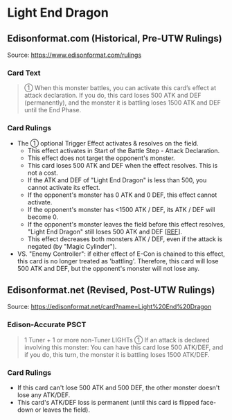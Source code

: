 # Light End Dragon

## Edisonformat.com (Historical, Pre-UTW Rulings)

Source: https://www.edisonformat.com/rulings

### Card Text

> ① When this monster battles, you can activate this card’s effect at attack declaration. If you do, this card loses 500 ATK and DEF (permanently), and the monster it is battling loses 1500 ATK and DEF until the End Phase.

### Card Rulings

*   The ① optional Trigger Effect activates & resolves on the field.
    *   This effect activates in Start of the Battle Step - Attack Declaration.
    *   This effect does not target the opponent's monster.
    *   This card loses 500 ATK and DEF when the effect resolves. This is not a cost.
    *   If the ATK and DEF of "Light End Dragon" is less than 500, you cannot activate its effect.
    *   If the opponent's monster has 0 ATK and 0 DEF, this effect cannot activate.
    *   If the opponent's monster has <1500 ATK / DEF, its ATK / DEF will become 0.
    *   If the opponent's monster leaves the field before this effect resolves, "Light End Dragon" still loses 500 ATK and DEF \[[REF](https://ms.yugipedia.com//a/af/Card_Rulings_-_Raging_Battle_v1.2.pdf)\].
    *   This effect decreases both monsters ATK / DEF, even if the attack is negated (by "Magic Cylinder").
*   VS. "Enemy Controller": if either effect of E-Con is chained to this effect, this card is no longer treated as 'battling'. Therefore, this card will lose 500 ATK and DEF, but the opponent's monster will not lose any.

## Edisonformat.net (Revised, Post-UTW Rulings)

Source: https://edisonformat.net/card?name=Light%20End%20Dragon

### Edison-Accurate PSCT

> 1 Tuner + 1 or more non-Tuner LIGHTs
> ① If an attack is declared involving this monster: You can have this card lose 500 ATK/DEF, and if you do, this turn, the monster it is battling loses 1500 ATK/DEF.

### Card Rulings

*   If this card can't lose 500 ATK and 500 DEF, the other monster doesn't lose any ATK/DEF.
*   This card's ATK/DEF loss is permanent (until this card is flipped face-down or leaves the field).
            